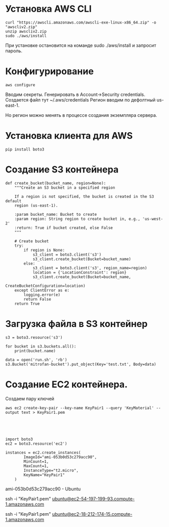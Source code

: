 # Установка AWS CLI

    curl "https://awscli.amazonaws.com/awscli-exe-linux-x86_64.zip" -o "awscliv2.zip"
    unzip awscliv2.zip
    sudo ./aws/install

При установке остановится на команде sudo ./aws/install и запросит пароль.

# Конфигурирование

    aws configure

Вводим секреты.
Генерировать в Account->Security credentials.
Создается файл тут ~/.aws/credentials
Регион вводим по дефолтный us-east-1.

Но регион можно менять в процессе создания экземпляра сервера.

# Установка клиента для AWS

    pip install boto3

# Создание S3 контейнера

    def create_bucket(bucket_name, region=None):
        """Create an S3 bucket in a specified region

        If a region is not specified, the bucket is created in the S3 default
        region (us-east-1).

        :param bucket_name: Bucket to create
        :param region: String region to create bucket in, e.g., 'us-west-2'
        :return: True if bucket created, else False
        """

        # Create bucket
        try:
            if region is None:
                s3_client = boto3.client('s3')
                s3_client.create_bucket(Bucket=bucket_name)
            else:
                s3_client = boto3.client('s3', region_name=region)
                location = {'LocationConstraint': region}
                s3_client.create_bucket(Bucket=bucket_name,
                                        CreateBucketConfiguration=location)
        except ClientError as e:
            logging.error(e)
            return False
        return True

# Загрузка файла в S3 контейнер

    s3 = boto3.resource('s3')

    for bucket in s3.buckets.all():
        print(bucket.name)

    data = open('run.sh', 'rb')
    s3.Bucket('mitrofan-bucket').put_object(Key='test.txt', Body=data)

# Создание EC2 контейнера.

Создаем пару ключей

    aws ec2 create-key-pair --key-name KeyPair1 --query 'KeyMaterial' --output text > KeyPair1.pem





    import boto3
    ec2 = boto3.resource('ec2')

    instances = ec2.create_instances(
            ImageId="ami-053b0d53c279acc90",
            MinCount=1,
            MaxCount=1,
            InstanceType="t2.micro",
            KeyName="KeyPair1"
        )

ami-053b0d53c279acc90 - Ubuntu 



ssh -i "KeyPair1.pem" ubuntu@ec2-54-197-199-93.compute-1.amazonaws.com

ssh -i "KeyPair1.pem" ubuntu@ec2-18-212-174-15.compute-1.amazonaws.com